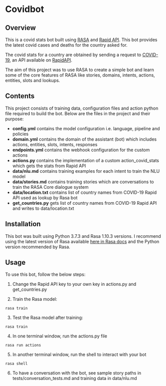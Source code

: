 # Covidbot

## Overview
This is a covid stats bot built using [RASA](https://rasa.com/) and [Rapid API](https://rapidapi.com/). This bot provides the latest covid cases and deaths for the country asked for.

The covid stats for a country are obtained by sending a request to [COVID-19](https://rapidapi.com/api-sports/api/covid-193), an API available on [RapidAPI](https://rapidapi.com/).

The aim of this project was to use RASA to create a simple bot and learn some of the core features of RASA like stories, domains, intents, actions, entities, slots and lookups.

## Contents
This project consists of training data, configuration files and action python file required to build the bot. Below are the files in the project and their purpose:
  * __config.yml__ contains the model configuration i.e. language, pipeline and policies
  * __domain.yml__ contains the domain of the assistant (bot) which includes actions, entities, slots, intents, responses
  * __endpoints.yml__ contains the webhook configuration for the custom actions
  * __actions.py__ contains the implementation of a custom action_covid_stats which gets the stats from Rapid API
  * __data/nlu.md__ contains training examples for each intent to train the NLU model
  * __data/stories.md__ contains training stories which are conversations to train the RASA Core dialogue system
  * __data/location.txt__ contains list of country names from COVID-19 Rapid API used as lookup by Rasa bot
  * __get_countries.py__ gets list of country names from COVID-19 Rapid API and writes to data/location.txt

## Installation
This bot was built using Python 3.7.3 and Rasa 1.10.3 versions. I recommend using the latest version of Rasa available [here in Rasa docs](https://rasa.com/docs/rasa/user-guide/installation/) and the Python version recommended by Rasa.

## Usage
To use this bot, follow the below steps:
1. Change the Rapid API key to your own key in actions.py and get_countries.py

2. Train the Rasa model:
```
rasa train
```
3. Test the Rasa model after training:
```
rasa train
```
4. In one terminal window, run the actions.py file
```
rasa run actions
```
5. In another terminal window, run the shell to interact with your bot
```
rasa shell
```
6. To have a conversation with the bot, see sample story paths in tests/conversation_tests.md and training data in data/nlu.md



